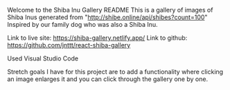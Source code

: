 Welcome to the Shiba Inu Gallery README
This is a gallery of images of Shiba Inus generated from "http://shibe.online/api/shibes?count=100"
Inspired by our family dog who was also a Shiba Inu.

Link to live site: https://shiba-gallery.netlify.app/
Link to github: https://github.com/jnttt/react-shiba-gallery

Used Visual Studio Code

Stretch goals I have for this project are to add a functionality where clicking an image enlarges it and you can click through the gallery one by one. 

